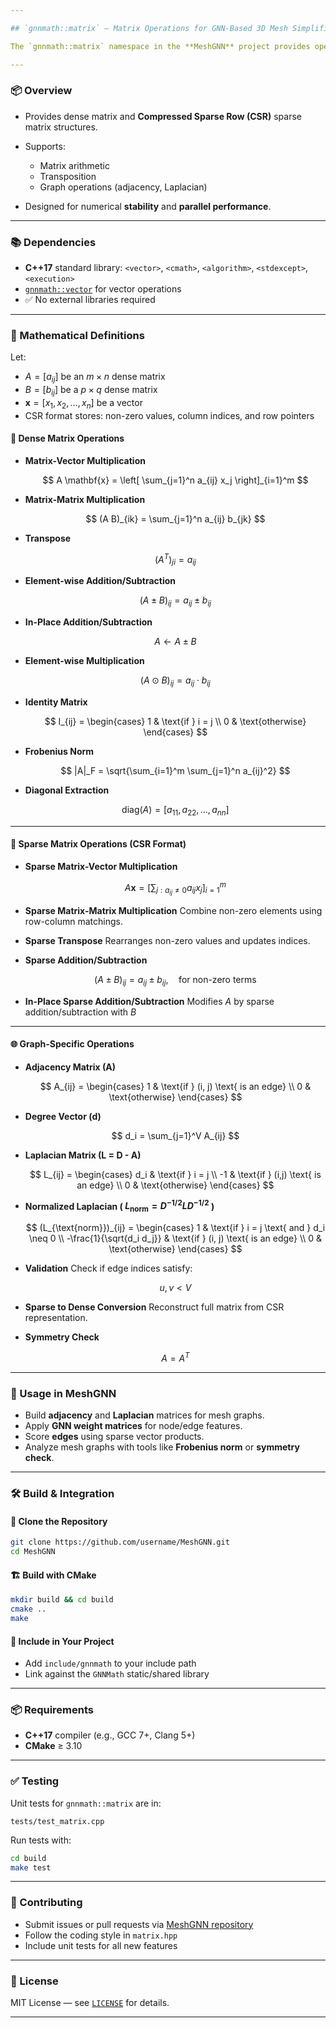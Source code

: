 ```yaml
---

## `gnnmath::matrix` – Matrix Operations for GNN-Based 3D Mesh Simplification

The `gnnmath::matrix` namespace in the **MeshGNN** project provides operations for **dense and sparse matrices**, enabling efficient **graph processing** and **feature transformations** for **Graph Neural Networks (GNNs)** in 3D mesh simplification. Built with the C++17 standard library.

---
```


### 📦 Overview

* Provides dense matrix and **Compressed Sparse Row (CSR)** sparse matrix structures.
* Supports:

  * Matrix arithmetic
  * Transposition
  * Graph operations (adjacency, Laplacian)
* Designed for numerical **stability** and **parallel performance**.

---

### 📚 Dependencies

* **C++17** standard library:
  `<vector>`, `<cmath>`, `<algorithm>`, `<stdexcept>`, `<execution>`
* [`gnnmath::vector`](#gnnmathvector) for vector operations
* ✅ No external libraries required

---

### 📐 Mathematical Definitions

Let:

* $A = [a_{ij}]$ be an $m \times n$ dense matrix
* $B = [b_{ij}]$ be a $p \times q$ dense matrix
* $\mathbf{x} = [x_1, x_2, \dots, x_n]$ be a vector
* CSR format stores: non-zero values, column indices, and row pointers

#### 🔢 Dense Matrix Operations

* **Matrix-Vector Multiplication**

  $$
  A \mathbf{x} = \left[ \sum_{j=1}^n a_{ij} x_j \right]_{i=1}^m
  $$

* **Matrix-Matrix Multiplication**

  $$
  (A B)_{ik} = \sum_{j=1}^n a_{ij} b_{jk}
  $$

* **Transpose**

  $$
  (A^T)_{ji} = a_{ij}
  $$

* **Element-wise Addition/Subtraction**

  $$
  (A \pm B)_{ij} = a_{ij} \pm b_{ij}
  $$

* **In-Place Addition/Subtraction**

  $$
  A \gets A \pm B
  $$

* **Element-wise Multiplication**

  $$
  (A \odot B)_{ij} = a_{ij} \cdot b_{ij}
  $$

* **Identity Matrix**

  $$
  I_{ij} = \begin{cases}
  1 & \text{if } i = j \\
  0 & \text{otherwise}
  \end{cases}
  $$

* **Frobenius Norm**

  $$
  |A|_F = \sqrt{\sum_{i=1}^m \sum_{j=1}^n a_{ij}^2}
  $$

* **Diagonal Extraction**

  $$
  \text{diag}(A) = [a_{11}, a_{22}, \dots, a_{nn}]
  $$

---

#### 🧠 Sparse Matrix Operations (CSR Format)

* **Sparse Matrix-Vector Multiplication**

  $$
  A \mathbf{x} = \left[ \sum_{j : a_{ij} \neq 0} a_{ij} x_j \right]_{i=1}^m
  $$

* **Sparse Matrix-Matrix Multiplication**
  Combine non-zero elements using row-column matchings.

* **Sparse Transpose**
  Rearranges non-zero values and updates indices.

* **Sparse Addition/Subtraction**

  $$
  (A \pm B)_{ij} = a_{ij} \pm b_{ij}, \quad \text{for non-zero terms}
  $$

* **In-Place Sparse Addition/Subtraction**
  Modifies $A$ by sparse addition/subtraction with $B$

---

#### 🌐 Graph-Specific Operations

* **Adjacency Matrix (A)**

  $$
  A_{ij} = \begin{cases}
  1 & \text{if } (i, j) \text{ is an edge} \\
  0 & \text{otherwise}
  \end{cases}
  $$

* **Degree Vector (d)**

  $$
  d_i = \sum_{j=1}^V A_{ij}
  $$

* **Laplacian Matrix (L = D - A)**

  $$
  L_{ij} = \begin{cases}
  d_i & \text{if } i = j \\
  -1 & \text{if } (i,j) \text{ is an edge} \\
  0 & \text{otherwise}
  \end{cases}
  $$

* **Normalized Laplacian ( $L_{\text{norm}} = D^{-1/2} L D^{-1/2}$ )**

  $$
  (L_{\text{norm}})_{ij} = \begin{cases}
  1 & \text{if } i = j \text{ and } d_i \neq 0 \\
  -\frac{1}{\sqrt{d_i d_j}} & \text{if } (i, j) \text{ is an edge} \\
  0 & \text{otherwise}
  \end{cases}
  $$

* **Validation**
  Check if edge indices satisfy:

  $$
  u, v < V
  $$

* **Sparse to Dense Conversion**
  Reconstruct full matrix from CSR representation.

* **Symmetry Check**

  $$
  A = A^T
  $$

---

### 🧩 Usage in MeshGNN

* Build **adjacency** and **Laplacian** matrices for mesh graphs.
* Apply **GNN weight matrices** for node/edge features.
* Score **edges** using sparse vector products.
* Analyze mesh graphs with tools like **Frobenius norm** or **symmetry check**.

---

### 🛠️ Build & Integration

#### 🔧 Clone the Repository

```bash
git clone https://github.com/username/MeshGNN.git
cd MeshGNN
```

#### 🏗️ Build with CMake

```bash
mkdir build && cd build
cmake ..
make
```

#### 📌 Include in Your Project

* Add `include/gnnmath` to your include path
* Link against the `GNNMath` static/shared library

---

### 📦 Requirements

* **C++17** compiler (e.g., GCC 7+, Clang 5+)
* **CMake** ≥ 3.10

---

### ✅ Testing

Unit tests for `gnnmath::matrix` are in:

```
tests/test_matrix.cpp
```

Run tests with:

```bash
cd build
make test
```

---

### 🤝 Contributing

* Submit issues or pull requests via [MeshGNN repository](https://github.com/buniatyann/MeshGNN)
* Follow the coding style in `matrix.hpp`
* Include unit tests for all new features

---

### 📄 License

MIT License — see [`LICENSE`](./LICENSE) for details.

---

